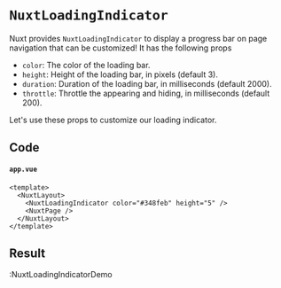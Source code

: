 # `NuxtLoadingIndicator`

Nuxt provides `NuxtLoadingIndicator` to display a progress bar on page navigation that can be customized! It has the following props

- `color`: The color of the loading bar.
- `height`: Height of the loading bar, in pixels (default 3).
- `duration`: Duration of the loading bar, in milliseconds (default 2000).
- `throttle`: Throttle the appearing and hiding, in milliseconds (default 200).

Let's use these props to customize our loading indicator.

## Code

#### `app.vue`

```vue
<template>
  <NuxtLayout>
    <NuxtLoadingIndicator color="#348feb" height="5" />
    <NuxtPage />
  </NuxtLayout>
</template>
```

## Result

:NuxtLoadingIndicatorDemo
